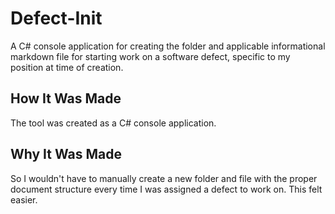 # Defect-Init
A C# console application for creating the folder and applicable informational markdown file for starting work on a software defect, specific to my position at time of creation. 

## How It Was Made 
The tool was created as a C# console application. 

## Why It Was Made 
So I wouldn't have to manually create  a new folder and file with the proper document structure every time I was assigned a defect to work on. This felt easier. 

